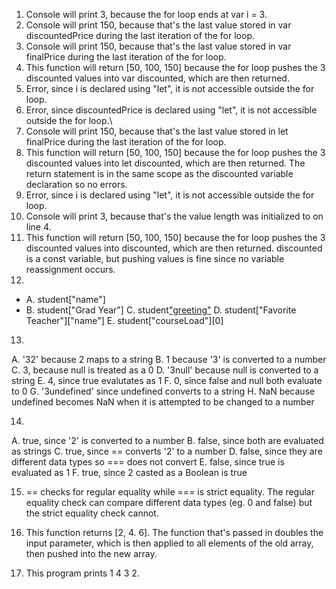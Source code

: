 1. Console will print 3, because the for loop ends at var i = 3.
2. Console will print 150, because that's the last value stored in var discountedPrice during the last iteration of the for loop.
3. Console will print 150, because that's the last value stored in var finalPrice during the last iteration of the for loop.
4. This function will return [50, 100, 150] because the for loop pushes the 3 discounted values into var discounted, which are then returned. 
5. Error, since i is declared using "let", it is not accessible outside the for loop.
6. Error, since discountedPrice is declared using "let", it is not accessible outside the for loop.\
7. Console will print 150, because that's the last value stored in let finalPrice during the last iteration of the for loop.
8. This function will return [50, 100, 150] because the for loop pushes the 3 discounted values into let discounted, which are then returned. The return statement is in the same scope as the discounted variable declaration so no errors.
9. Error, since i is declared using "let", it is not accessible outside the for loop.
10. Console will print 3, because that's the value length was initialized to on line 4.
11. This function will return [50, 100, 150] because the for loop pushes the 3 discounted values into discounted, which are then returned. discounted is a const variable, but pushing values is fine since no variable reassignment occurs. 
12. 	
- A. student["name"]
- B. student["Grad Year"]
C. student["greeting"]()
D. student["Favorite Teacher"]["name"]
E. student["courseLoad"][0]

13. 	
A. '32' because 2 maps to a string
B. 1 because '3' is converted to a number
C. 3, because null is treated as a 0
D. '3null' because null is converted to a string
E. 4, since true evalutates as 1
F. 0, since false and null both evaluate to 0
G. '3undefined' since undefined converts to a string
H. NaN because undefined becomes NaN when it is attempted to be changed to a number

14.
A. true, since '2' is converted to a number
B. false, since both are evaluated as strings
C. true, since == converts '2' to a number
D. false, since they are different data types so === does not convert
E. false, since true is evaluated as 1
F. true, since 2 casted as a Boolean is true

15. == checks for regular equality while === is strict equality. The regular equality check can compare different data types (eg. 0 and false) but the strict equality check cannot. 

17. This function returns [2, 4. 6]. The function that's passed in doubles the input parameter, which is then applied to all elements of the old array, then pushed into the new array.

19. This program prints 1 4 3 2. 

